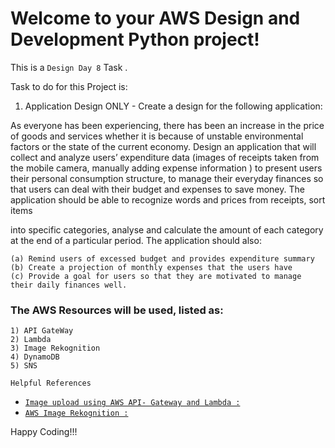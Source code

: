
# Welcome to your AWS Design and Development Python project!

This is a `Design Day 8` Task .



Task to do for this Project is:

1) Application Design ONLY - Create a design for the following application:

As everyone has been experiencing, there has been an increase in the price of goods and services
whether it is because of unstable environmental factors or the state of the current economy. Design an
application that will collect and analyze users’ expenditure data (images of receipts taken from the
mobile camera, manually adding expense information ) to present users their personal consumption
structure, to manage their everyday finances so that users can deal with their budget and expenses to
save money. The application should be able to recognize words and prices from receipts, sort items

into specific categories, analyse and calculate the amount of each category at the end of a particular
period. The application should also:


```
(a) Remind users of excessed budget and provides expenditure summary
(b) Create a projection of monthly expenses that the users have
(c) Provide a goal for users so that they are motivated to manage their daily finances well.

```

### The AWS Resources will be used, listed as:

```
1) API GateWay
2) Lambda
3) Image Rekognition
4) DynamoDB
5) SNS
```

`Helpful References`

- [`Image upload using AWS API- Gateway and Lambda :`](https://harshalpagar.medium.com/image-upload-using-aws-api-gateway-and-lambda-d4eccc631466)
- [`AWS Image Rekognition :`](https://docs.aws.amazon.com/rekognition/latest/dg/text-detecting-text-procedure.html)

Happy Coding!!!
